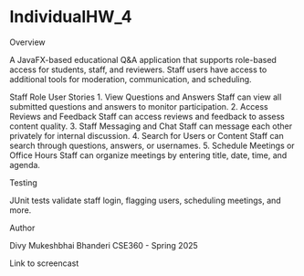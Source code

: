 # IndividualHW_4

Overview

A JavaFX-based educational Q&A application that supports role-based access for students, staff, and reviewers. Staff users have access to additional tools for moderation, communication, and scheduling.

Staff Role User Stories
	1.	View Questions and Answers
Staff can view all submitted questions and answers to monitor participation.
	2.	Access Reviews and Feedback
Staff can access reviews and feedback to assess content quality.
	3.	Staff Messaging and Chat
Staff can message each other privately for internal discussion.
	4.	Search for Users or Content
Staff can search through questions, answers, or usernames.
	5.	Schedule Meetings or Office Hours
Staff can organize meetings by entering title, date, time, and agenda.

Testing

JUnit tests validate staff login, flagging users, scheduling meetings, and more.

Author

Divy Mukeshbhai Bhanderi
CSE360 - Spring 2025

Link to screencast








